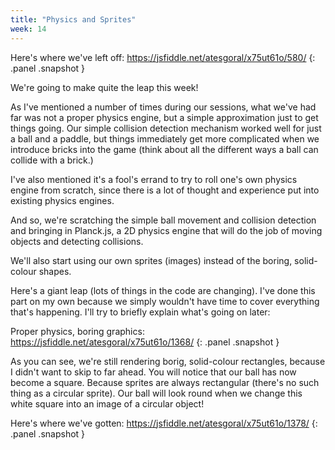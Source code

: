 ```yaml
---
title: "Physics and Sprites"
week: 14
---
```


Here's where we've left off: <https://jsfiddle.net/atesgoral/x75ut61o/580/>
{: .panel .snapshot }

We're going to make quite the leap this week!

As I've mentioned a number of times during our sessions, what we've had far was not a proper physics engine, but a simple approximation just to get things going. Our simple collision detection mechanism worked well for just a ball and a paddle, but things immediately get more complicated when we introduce bricks into the game (think about all the different ways a ball can collide with a brick.)

I've also mentioned it's a fool's errand to try to roll one's own physics engine from scratch, since there is a lot of thought and experience put into existing physics engines.

And so, we're scratching the simple ball movement and collision detection and bringing in Planck.js, a 2D physics engine that will do the job of moving objects and detecting collisions.

We'll also start using our own sprites (images) instead of the boring, solid-colour shapes.

Here's a giant leap (lots of things in the code are changing). I've done this part on my own because we simply wouldn't have time to cover everything that's happening. I'll try to briefly explain what's going on later:

Proper physics, boring graphics: <https://jsfiddle.net/atesgoral/x75ut61o/1368/>
{: .panel .snapshot }

As you can see, we're still rendering borig, solid-colour rectangles, because I didn't want to skip to far ahead. You will notice that our ball has now become a square. Because sprites are always rectangular (there's no such thing as a circular sprite). Our ball will look round when we change this white square into an image of a circular object!

Here's where we've gotten: <https://jsfiddle.net/atesgoral/x75ut61o/1378/>
{: .panel .snapshot }
